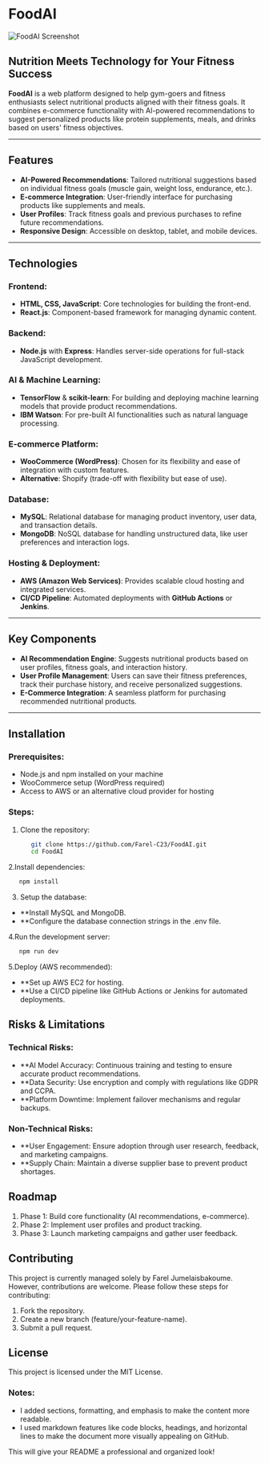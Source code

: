 # FoodAI
![FoodAI Screenshot](https://github.com/user-attachments/assets/18156db5-4d61-4d40-8ae5-9cfe6e289cb0)

## Nutrition Meets Technology for Your Fitness Success

**FoodAI** is a web platform designed to help gym-goers and fitness enthusiasts select nutritional products aligned with their fitness goals. It combines e-commerce functionality with AI-powered recommendations to suggest personalized products like protein supplements, meals, and drinks based on users' fitness objectives.

---

## Features

- **AI-Powered Recommendations**: Tailored nutritional suggestions based on individual fitness goals (muscle gain, weight loss, endurance, etc.).
- **E-commerce Integration**: User-friendly interface for purchasing products like supplements and meals.
- **User Profiles**: Track fitness goals and previous purchases to refine future recommendations.
- **Responsive Design**: Accessible on desktop, tablet, and mobile devices.

---

## Technologies

### Frontend:
- **HTML, CSS, JavaScript**: Core technologies for building the front-end.
- **React.js**: Component-based framework for managing dynamic content.

### Backend:
- **Node.js** with **Express**: Handles server-side operations for full-stack JavaScript development.

### AI & Machine Learning:
- **TensorFlow** & **scikit-learn**: For building and deploying machine learning models that provide product recommendations.
- **IBM Watson**: For pre-built AI functionalities such as natural language processing.

### E-commerce Platform:
- **WooCommerce (WordPress)**: Chosen for its flexibility and ease of integration with custom features.
- **Alternative**: Shopify (trade-off with flexibility but ease of use).

### Database:
- **MySQL**: Relational database for managing product inventory, user data, and transaction details.
- **MongoDB**: NoSQL database for handling unstructured data, like user preferences and interaction logs.

### Hosting & Deployment:
- **AWS (Amazon Web Services)**: Provides scalable cloud hosting and integrated services.
- **CI/CD Pipeline**: Automated deployments with **GitHub Actions** or **Jenkins**.

---

## Key Components

- **AI Recommendation Engine**: Suggests nutritional products based on user profiles, fitness goals, and interaction history.
- **User Profile Management**: Users can save their fitness preferences, track their purchase history, and receive personalized suggestions.
- **E-Commerce Integration**: A seamless platform for purchasing recommended nutritional products.

---

## Installation

### Prerequisites:
- Node.js and npm installed on your machine
- WooCommerce setup (WordPress required)
- Access to AWS or an alternative cloud provider for hosting

### Steps:
1. Clone the repository:
   ```bash
      git clone https://github.com/Farel-C23/FoodAI.git
      cd FoodAI
   ```

2.Install dependencies:
   ```bash
      npm install
   ```

3. Setup the database:
- **Install MySQL and MongoDB.
- **Configure the database connection strings in the .env file.

4.Run the development server:
   ```bash
      npm run dev
   ```
5.Deploy (AWS recommended):
- **Set up AWS EC2 for hosting.
- **Use a CI/CD pipeline like GitHub Actions or Jenkins for automated deployments.
  
## Risks & Limitations

### Technical Risks:
- **AI Model Accuracy: Continuous training and testing to ensure accurate product recommendations.
- **Data Security: Use encryption and comply with regulations like GDPR and CCPA.
- **Platform Downtime: Implement failover mechanisms and regular backups.

### Non-Technical Risks:
- **User Engagement: Ensure adoption through user research, feedback, and marketing campaigns.
- **Supply Chain: Maintain a diverse supplier base to prevent product shortages.

## Roadmap
1. Phase 1: Build core functionality (AI recommendations, e-commerce).
2. Phase 2: Implement user profiles and product tracking.
3. Phase 3: Launch marketing campaigns and gather user feedback.

## Contributing
This project is currently managed solely by Farel Jumelaisbakoume. However, contributions are welcome. Please follow these steps for contributing:

1. Fork the repository.
2. Create a new branch (feature/your-feature-name).
3. Submit a pull request.

## License

This project is licensed under the MIT License.
### Notes:
- I added sections, formatting, and emphasis to make the content more readable.
- I used markdown features like code blocks, headings, and horizontal lines to make the document more visually appealing on GitHub.

This will give your README a professional and organized look!


